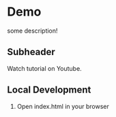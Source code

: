 # Demo

some description!

 ## Subheader

 Watch tutorial on Youtube.

 ## Local Development

 1. Open index.html in your browser